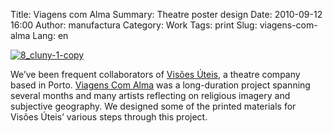 Title: Viagens com Alma
Summary: Theatre poster design
Date: 2010-09-12 16:00
Author: manufactura
Category: Work
Tags: print
Slug: viagens-com-alma
Lang: en

[![8\_cluny-1-copy](http://media.manufacturaindependente.org/8_cluny-1-copy.png)](http://media.manufacturaindependente.org/8_cluny-1-copy.png)

We’ve been frequent collaborators of [Visões
Úteis](http://visoesuteis.pt "Visões Úteis"), a theatre company based in
Porto. [Viagens Com Alma](http://viagenscomalma.eu/ "Viagens com Alma")
was a long-duration project spanning several months and many artists
reflecting on religious imagery and subjective geography. We designed
some of the printed materials for Visões Úteis’ various steps through
this project.

